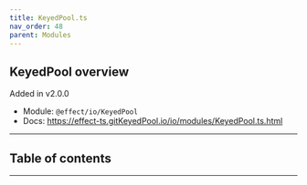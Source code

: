 ```yaml
---
title: KeyedPool.ts
nav_order: 48
parent: Modules
---
```


## KeyedPool overview

Added in v2.0.0

- Module: `@effect/io/KeyedPool`
- Docs: https://effect-ts.gitKeyedPool.io/io/modules/KeyedPool.ts.html

---

<h2 class="text-delta">Table of contents</h2>

---
